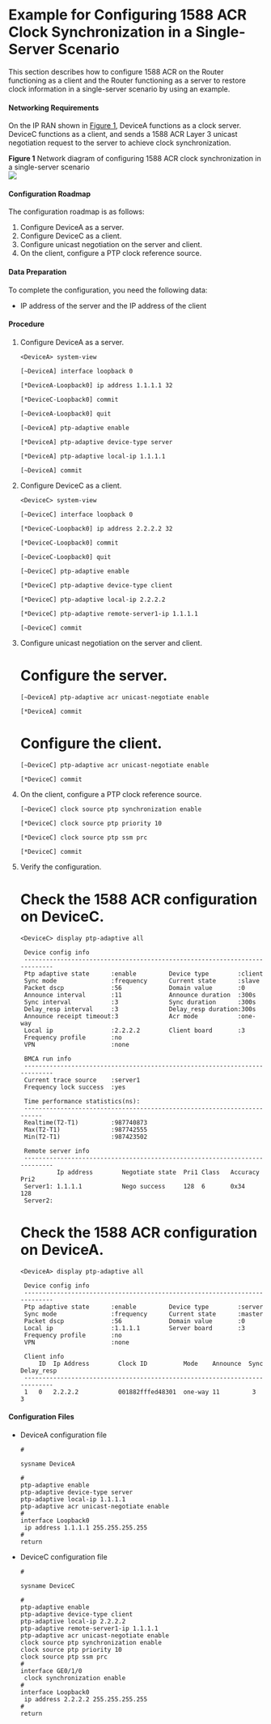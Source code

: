 Example for Configuring 1588 ACR Clock Synchronization in a Single-Server Scenario
==================================================================================

This section describes how to configure 1588 ACR on the Router functioning as a client and the Router functioning as a server to restore clock information in a single-server scenario by using an example.

#### Networking Requirements

On the IP RAN shown in [Figure 1](#EN-US_TASK_0000001779081038__fig_dc_ne_1588v2_cfg_503601), DeviceA functions as a clock server. DeviceC functions as a client, and sends a 1588 ACR Layer 3 unicast negotiation request to the server to achieve clock synchronization.

**Figure 1** Network diagram of configuring 1588 ACR clock synchronization in a single-server scenario  
![](figure/en-us_image_0000001778921490.png)  


#### Configuration Roadmap

The configuration roadmap is as follows:

1. Configure DeviceA as a server.
2. Configure DeviceC as a client.
3. Configure unicast negotiation on the server and client.
4. On the client, configure a PTP clock reference source.

#### Data Preparation

To complete the configuration, you need the following data:

* IP address of the server and the IP address of the client

#### Procedure

1. Configure DeviceA as a server.
   
   
   ```
   <DeviceA> system-view
   ```
   ```
   [~DeviceA] interface loopback 0
   ```
   ```
   [*DeviceA-Loopback0] ip address 1.1.1.1 32
   ```
   ```
   [*DeviceC-Loopback0] commit
   ```
   ```
   [~DeviceA-Loopback0] quit
   ```
   ```
   [~DeviceA] ptp-adaptive enable
   ```
   ```
   [*DeviceA] ptp-adaptive device-type server
   ```
   ```
   [*DeviceA] ptp-adaptive local-ip 1.1.1.1
   ```
   ```
   [~DeviceA] commit
   ```
2. Configure DeviceC as a client.
   
   
   ```
   <DeviceC> system-view
   ```
   ```
   [~DeviceC] interface loopback 0
   ```
   ```
   [*DeviceC-Loopback0] ip address 2.2.2.2 32
   ```
   ```
   [*DeviceC-Loopback0] commit
   ```
   ```
   [~DeviceC-Loopback0] quit
   ```
   ```
   [~DeviceC] ptp-adaptive enable
   ```
   ```
   [*DeviceC] ptp-adaptive device-type client
   ```
   ```
   [*DeviceC] ptp-adaptive local-ip 2.2.2.2
   ```
   ```
   [*DeviceC] ptp-adaptive remote-server1-ip 1.1.1.1
   ```
   ```
   [~DeviceC] commit
   ```
3. Configure unicast negotiation on the server and client.
   
   
   
   # Configure the server.
   
   ```
   [~DeviceA] ptp-adaptive acr unicast-negotiate enable
   ```
   ```
   [*DeviceA] commit
   ```
   
   
   
   # Configure the client.
   
   ```
   [~DeviceC] ptp-adaptive acr unicast-negotiate enable
   ```
   ```
   [*DeviceC] commit
   ```
4. On the client, configure a PTP clock reference source.
   
   
   ```
   [~DeviceC] clock source ptp synchronization enable
   ```
   ```
   [*DeviceC] clock source ptp priority 10
   ```
   ```
   [*DeviceC] clock source ptp ssm prc
   ```
   ```
   [*DeviceC] commit
   ```
5. Verify the configuration.
   
   
   
   # Check the 1588 ACR configuration on DeviceC.
   
   ```
   <DeviceC> display ptp-adaptive all
   ```
   ```
    Device config info
    ---------------------------------------------------------------------------
    Ptp adaptive state      :enable         Device type        :client
    Sync mode               :frequency      Current state      :slave
    Packet dscp             :56             Domain value       :0
    Announce interval       :11             Announce duration  :300s
    Sync interval           :3              Sync duration      :300s
    Delay_resp interval     :3              Delay_resp duration:300s
    Announce receipt timeout:3              Acr mode           :one-way
    Local ip                :2.2.2.2        Client board       :3
    Frequency profile       :no
    VPN                     :none
   
    BMCA run info
    ---------------------------------------------------------------------------
    Current trace source    :server1
    Frequency lock success  :yes
   
    Time performance statistics(ns):
    ------------------------------------------------------------------------
    Realtime(T2-T1)         :987740873
    Max(T2-T1)              :987742555
    Min(T2-T1)              :987423502
   
    Remote server info
    ---------------------------------------------------------------------------
             Ip address        Negotiate state  Pri1 Class   Accuracy  Pri2
    Server1: 1.1.1.1           Nego success     128  6       0x34      128
    Server2:                                                               
   
   ```
   
   # Check the 1588 ACR configuration on DeviceA.
   
   ```
   <DeviceA> display ptp-adaptive all
   ```
   ```
    Device config info
    ---------------------------------------------------------------------------
    Ptp adaptive state      :enable         Device type        :server
    Sync mode               :frequency      Current state      :master
    Packet dscp             :56             Domain value       :0
    Local ip                :1.1.1.1        Server board       :3
    Frequency profile       :no
    VPN                     :none
   
    Client info
        ID  Ip Address        Clock ID          Mode    Announce  Sync  Delay_resp
    ---------------------------------------------------------------------------
    1   0   2.2.2.2           001882fffed48301  one-way 11         3     3
   
   ```

#### Configuration Files

* DeviceA configuration file
  
  ```
  #
  ```
  ```
  sysname DeviceA
  ```
  ```
  #
  ptp-adaptive enable
  ptp-adaptive device-type server
  ptp-adaptive local-ip 1.1.1.1
  ptp-adaptive acr unicast-negotiate enable
  #
  interface Loopback0
   ip address 1.1.1.1 255.255.255.255
  #
  return
  ```
* DeviceC configuration file
  
  ```
  #
  ```
  ```
  sysname DeviceC
  ```
  ```
  #
  ptp-adaptive enable
  ptp-adaptive device-type client
  ptp-adaptive local-ip 2.2.2.2
  ptp-adaptive remote-server1-ip 1.1.1.1
  ptp-adaptive acr unicast-negotiate enable
  clock source ptp synchronization enable
  clock source ptp priority 10
  clock source ptp ssm prc
  #
  interface GE0/1/0
   clock synchronization enable
  #
  interface Loopback0
   ip address 2.2.2.2 255.255.255.255
  #
  return
  ```